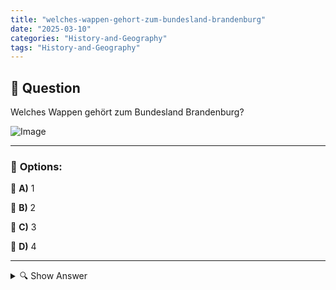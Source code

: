 ```yaml
---
title: "welches-wappen-gehort-zum-bundesland-brandenburg"
date: "2025-03-10"
categories: "History-and-Geography"
tags: "History-and-Geography"
---
```


## 📌 **Question**

Welches Wappen gehört zum Bundesland Brandenburg?

![Image](https://www.einbuergerungstest-online.de/img/fragen/331.png)

---

### 📝 **Options:**

🔘 **A)** 1

🔘 **B)** 2

🔘 **C)** 3

🔘 **D)** 4

---

<details>
  <summary>🔍 Show Answer</summary>

  <p>
💡  <b>Correct Answer:</b>  a
  </p>
  <p>
    📖<b>Explanation:</b>
    Brandenburg is one of Germany’s 16 federal states, situated in the northeast surrounding Berlin. It has a rich history dating back to the medieval Margraviate of Brandenburg. The state’s coat of arms prominently features a red eagle with a crown, holding a scepter and orb, symbolizing sovereignty and authority. This emblem reflects Brandenburg’s historical significance and its role within the Holy Roman Empire and later German states. Recognizing Brandenburg’s coat of arms is important for understanding its identity and heritage among Germany’s distinct regions.
  </p>
</details>
